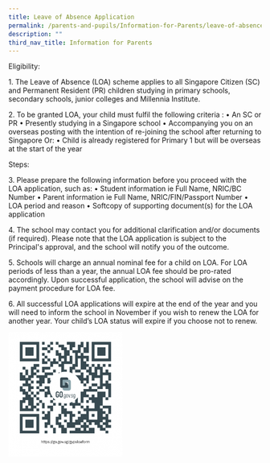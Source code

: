 ```yaml
---
title: Leave of Absence Application
permalink: /parents-and-pupils/Information-for-Parents/leave-of-absence-application
description: ""
third_nav_title: Information for Parents
---
```

Eligibility:

1\. The Leave of Absence (LOA) scheme applies to all Singapore Citizen (SC) and Permanent Resident (PR) children studying in primary schools, secondary schools, junior colleges and Millennia Institute.

2\. To be granted LOA, your child must fulfil the following criteria : • An SC or PR • Presently studying in a Singapore school • Accompanying you on an overseas posting with the intention of re-joining the school after returning to Singapore Or: • Child is already registered for Primary 1 but will be overseas at the start of the year

Steps:

3\. Please prepare the following information before you proceed with the LOA application, such as: • Student information ie Full Name, NRIC/BC Number • Parent information ie Full Name, NRIC/FIN/Passport Number • LOA period and reason • Softcopy of supporting document(s) for the LOA application

4\. The school may contact you for additional clarification and/or documents (if required). Please note that the LOA application is subject to the Principal's approval, and the school will notify you of the outcome.

5\. Schools will charge an annual nominal fee for a child on LOA. For LOA periods of less than a year, the annual LOA fee should be pro-rated accordingly. Upon successful application, the school will advise on the payment procedure for LOA fee.

6\. All successful LOA applications will expire at the end of the year and you will need to inform the school in November if you wish to renew the LOA for another year. Your child’s LOA status will expire if you choose not to renew.

<a href = "https://form.gov.sg/#!/60c705daa6c24a00116bbaea" target = "_self"> 
          <img src="/images/https___gogovsg-768x835.png" 
     style="width:45%"></a>
